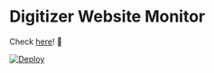 # Digitizer Website Monitor

Check [here](https://webs.digitizer.link/)! 🚀

[![Deploy](https://github.com/BenKalsky/digitizer-status-page/actions/workflows/deploy.yml/badge.svg)](https://github.com/BenKalsky/digitizer-status-page/actions/workflows/deploy.yml)
